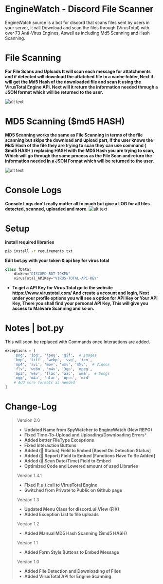 
# EngineWatch - Discord File Scanner
EngineWatch source is a bot for discord that scans files sent by users in your server, It will
Download and scan the files through (VirusTotal) with over 73 Anti-Virus Engines, Aswell
as including Md5 Scanning and Hash Scanning.

# File Scanning
**For File Scans and Uploads It will scan each message for attatchments and if detected will download the
attatched file to a cache folder, Next it will get the Md5 Hash of the downloaded file and scan it using the VirusTotal Engine API.
Next will it return the information needed through a JSON format which will be returned to the user.**

![alt text](https://github.com/i64-sudo/EngineWatch/blob/main/media/sc1.png?raw=true)

# MD5 Scanning ($md5 HASH)
**MD5 Scanning works the same as File Scanning in terms of the file scanning but skips the download and upload part,
If the user knows the Md5 Hash of the file they are trying to scan they can use command ( $md5 HASH ) replacing HASH with the MD5
Hash you are trying to scan, Which will go through the same process as the File Scan and return the information needed in a JSON Format which will
be returned to the user.**

![alt text](https://github.com/i64-sudo/EngineWatch/blob/main/media/sc2.png?raw=true)

# Console Logs
**Console Logs don't really matter all to much but give a LOG for all files detected, scanned, uploaded and more.**
![alt text](https://github.com/i64-sudo/EngineWatch/blob/main/media/sc3.png?raw=true)


# Setup
**install required libraries**
```bash
pip install -r requirements.txt
```
**Edit bot.py with your token & api key for virus total**
```py
class fData:
    dtoken="DISCORD-BOT-TOKEN"
    virusTotal_APIKey="VIRUS-TOTAL-API-KEY"
```
* **To get a API Key for Virus Total go to the website https://www.virustotal.com/ And create a account and login, Next under your profile options you will see a option for API Key or Your API Key, There you shall find your personal API Key, This will give you access to Malware Scanning and so on.**

# Notes | bot.py
This will soon be replaced with Commands once Interactions are added.
```python
exceptions = [
    'png', 'jpg', 'jpeg', 'gif',  # Images
    'bmp', 'tiff', 'webp', 'svg', 'ico',
    'mp4', 'avi', 'mov', 'wmv', 'mkv',  # Videos
    'flv', 'webm', 'm4v', '3gp', 'mpeg',
    'mp3', 'wav', 'flac', 'aac', 'wma',  # Songs
    'ogg', 'm4a', 'alac', 'opus', 'mid'
    # Add more formats as needed
]
```

# Change-Log
> Version 2.0
> * **Updated Name from SpyWatcher to EngineWatch (New REPO)**
> * **Fixed Time-To-Upload and Uploading/Downloading Errors***
> * **Added better FileType Exceptions**
> * **Fixed Interaction Buttons**
> * **Added (💉 Status) Field to Embed [Based On Detection Status]**
> * **Added (📢 Report) Field to Embed [Functions Have To Be Added]**
> * **Added (📅 Scan Date/Time) Field to Embed**
> * **Optimized Code and Lowered amount of used Libraries**
>
> Version 1.4.1
> * **Fixed P.u.t call to VirusTotal Engine**
> * **Switched from Private to Public on Github page**
>
> Version 1.3
> * **Updated Menu Class for discord.ui.View (FIX)**
> * **Added Exception List to file uploads**
>
> Version 1.2
> * **Added Manual MD5 Hash Scanning ($md5 HASH)**
>
> Version 1.1
> * **Added Form Style Buttons to Embed Message**
>
> Version 1.0
> * **Added File Detection and Downloading of Files**
> * **Added VirusTotal API for Engine Scanning**
>
